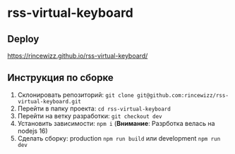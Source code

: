 # rss-virtual-keyboard

## Deploy
https://rincewizz.github.io/rss-virtual-keyboard/

## Инструкция по сборке
1. Склонировать репозиторий: `git clone git@github.com:rincewizz/rss-virtual-keyboard.git`
2. Перейти в папку проекта: `cd rss-virtual-keyboard`
3. Перейти на ветку разработки: `git checkout dev` 
4. Установить зависимости: `npm i` (**Внимание**: Разрботка велась на nodejs 16)
5. Сделать сборку: production `npm run build` или development `npm run dev`
